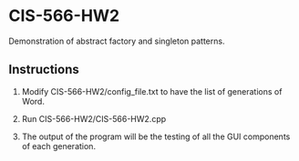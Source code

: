# CIS-566-HW2
Demonstration of abstract factory and singleton patterns.

## Instructions

1. Modify CIS-566-HW2/config_file.txt to have the list of generations of Word.

2. Run CIS-566-HW2/CIS-566-HW2.cpp

3. The output of the program will be the testing of all the GUI components of each generation.
